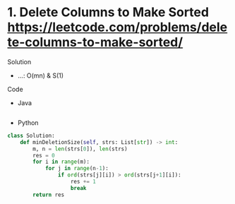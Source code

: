 # 1. Delete Columns to Make Sorted https://leetcode.com/problems/delete-columns-to-make-sorted/

Solution

- ...: O(mn) & S(1)

Code

- Java

```java

```

- Python

```python
class Solution:
    def minDeletionSize(self, strs: List[str]) -> int:
        m, n = len(strs[0]), len(strs)
        res = 0
        for i in range(m):
            for j in range(n-1):
                if ord(strs[j][i]) > ord(strs[j+1][i]):
                    res += 1
                    break
        return res
```